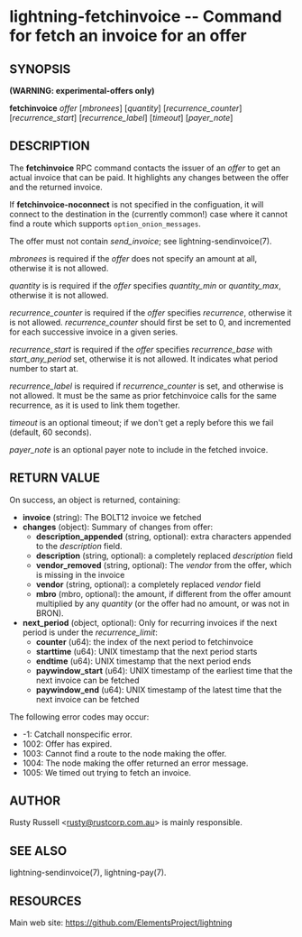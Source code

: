 lightning-fetchinvoice -- Command for fetch an invoice for an offer
===================================================================

SYNOPSIS
--------

**(WARNING: experimental-offers only)**

**fetchinvoice** *offer* [*mbronees*] [*quantity*] [*recurrence_counter*] [*recurrence_start*] [*recurrence_label*] [*timeout*] [*payer_note*]

DESCRIPTION
-----------

The **fetchinvoice** RPC command contacts the issuer of an *offer* to get
an actual invoice that can be paid.  It highlights any changes between the
offer and the returned invoice.

If **fetchinvoice-noconnect** is not specified in the configuation, it
will connect to the destination in the (currently common!) case where it
cannot find a route which supports `option_onion_messages`.

The offer must not contain *send_invoice*; see lightning-sendinvoice(7).

*mbronees* is required if the *offer* does not specify
an amount at all, otherwise it is not allowed.

*quantity* is is required if the *offer* specifies
*quantity_min* or *quantity_max*, otherwise it is not allowed.

*recurrence_counter* is required if the *offer*
specifies *recurrence*, otherwise it is not allowed.
*recurrence_counter* should first be set to 0, and incremented for
each successive invoice in a given series.

*recurrence_start* is required if the *offer*
specifies *recurrence_base* with *start_any_period* set, otherwise it
is not allowed.  It indicates what period number to start at.

*recurrence_label* is required if *recurrence_counter* is set, and
otherwise is not allowed.  It must be the same as prior fetchinvoice
calls for the same recurrence, as it is used to link them together.

*timeout* is an optional timeout; if we don't get a reply before this
we fail (default, 60 seconds).

*payer_note* is an optional payer note to include in the fetched invoice.

RETURN VALUE
------------

[comment]: # (GENERATE-FROM-SCHEMA-START)
On success, an object is returned, containing:
- **invoice** (string): The BOLT12 invoice we fetched
- **changes** (object): Summary of changes from offer:
  - **description_appended** (string, optional): extra characters appended to the *description* field.
  - **description** (string, optional): a completely replaced *description* field
  - **vendor_removed** (string, optional): The *vendor* from the offer, which is missing in the invoice
  - **vendor** (string, optional): a completely replaced *vendor* field
  - **mbro** (mbro, optional): the amount, if different from the offer amount multiplied by any *quantity* (or the offer had no amount, or was not in BRON).
- **next_period** (object, optional): Only for recurring invoices if the next period is under the *recurrence_limit*:
  - **counter** (u64): the index of the next period to fetchinvoice
  - **starttime** (u64): UNIX timestamp that the next period starts
  - **endtime** (u64): UNIX timestamp that the next period ends
  - **paywindow_start** (u64): UNIX timestamp of the earliest time that the next invoice can be fetched
  - **paywindow_end** (u64): UNIX timestamp of the latest time that the next invoice can be fetched

[comment]: # (GENERATE-FROM-SCHEMA-END)

The following error codes may occur:
- -1: Catchall nonspecific error.
- 1002: Offer has expired.
- 1003: Cannot find a route to the node making the offer.
- 1004: The node making the offer returned an error message.
- 1005: We timed out trying to fetch an invoice.

AUTHOR
------

Rusty Russell <<rusty@rustcorp.com.au>> is mainly responsible.

SEE ALSO
--------

lightning-sendinvoice(7), lightning-pay(7).

RESOURCES
---------

Main web site: <https://github.com/ElementsProject/lightning>

[comment]: # ( SHA256STAMP:66549cc2ac92f9e15d639725df570d0c7c20ad2c15326b7cabceca9447f0ff6e)
